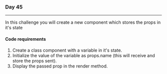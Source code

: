 ### Day 45
---
In this challenge you will create a new component which stores the props in it's state

#### Code requirements
1. Create a class component with a variable in it's state.
2. Initialize the value of the variable as props.name (this will receive and store the props sent). 
3. Display the passed prop in the render method.

